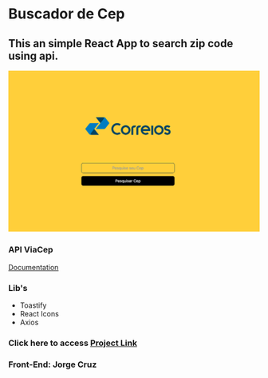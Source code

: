 # Buscador de Cep 
## This an simple React App to search zip code using api.
<img src="./src/img/screen.png">

### API ViaCep
<a href="https://viacep.com.br">Documentation</a>

### Lib's
- Toastify
- React Icons
- Axios

### Click here to access <a href="https://search-zip.netlify.app/"> Project Link</a>

### Front-End: Jorge Cruz
